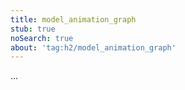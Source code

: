 ```yaml
---
title: model_animation_graph
stub: true
noSearch: true
about: 'tag:h2/model_animation_graph'
---
```

  ...
  